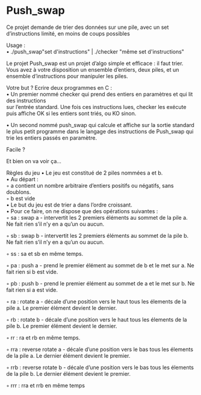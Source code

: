 # Push_swap
Ce projet demande de trier des données sur une pile, avec un set d’instructions limité, en moins de coups possibles

Usage :\
• ./push_swap"set d'instructions" | ./checker "même set d'instructions"

Le projet Push_swap est un projet d’algo simple et efficace : il faut trier. Vous avez
à votre disposition un ensemble d’entiers, deux piles, et un ensemble d’instructions pour
manipuler les piles.

Votre but ? Ecrire deux programmes en C :\
• Un premier nommé checker qui prend des entiers en paramètres et qui lit des instructions\
sur l’entrée standard. Une fois ces instructions lues, checker les exécute
puis affiche OK si les entiers sont triés, ou KO sinon.

• Un second nommé push_swap qui calcule et affiche sur la sortie standard le plus
petit programme dans le langage des instructions de Push_swap qui trie les entiers
passés en paramètre.

Facile ?

Et bien on va voir ça...

Règles du jeu
• Le jeu est constitué de 2 piles nommées a et b.\
• Au départ :\
 ◦ a contient un nombre arbitraire d’entiers positifs ou négatifs, sans doublons.\
 ◦ b est vide\
• Le but du jeu est de trier a dans l’ordre croissant.\
• Pour ce faire, on ne dispose que des opérations suivantes :\
  ◦ sa : swap a - intervertit les 2 premiers éléments au sommet de la pile a. Ne fait
rien s’il n’y en a qu’un ou aucun.

  ◦ sb : swap b - intervertit les 2 premiers éléments au sommet de la pile b. Ne fait
rien s’il n’y en a qu’un ou aucun.

  ◦ ss : sa et sb en même temps.
  
  ◦ pa : push a - prend le premier élément au sommet de b et le met sur a. Ne fait
rien si b est vide.

  ◦ pb : push b - prend le premier élément au sommet de a et le met sur b. Ne fait
rien si a est vide.

  ◦ ra : rotate a - décale d’une position vers le haut tous les élements de la pile a.
Le premier élément devient le dernier.

  ◦ rb : rotate b - décale d’une position vers le haut tous les élements de la pile b.
Le premier élément devient le dernier.

  ◦ rr : ra et rb en même temps.
  
  ◦ rra : reverse rotate a - décale d’une position vers le bas tous les élements de
la pile a. Le dernier élément devient le premier.

  ◦ rrb : reverse rotate b - décale d’une position vers le bas tous les élements de
la pile b. Le dernier élément devient le premier.

  ◦ rrr : rra et rrb en même temps
